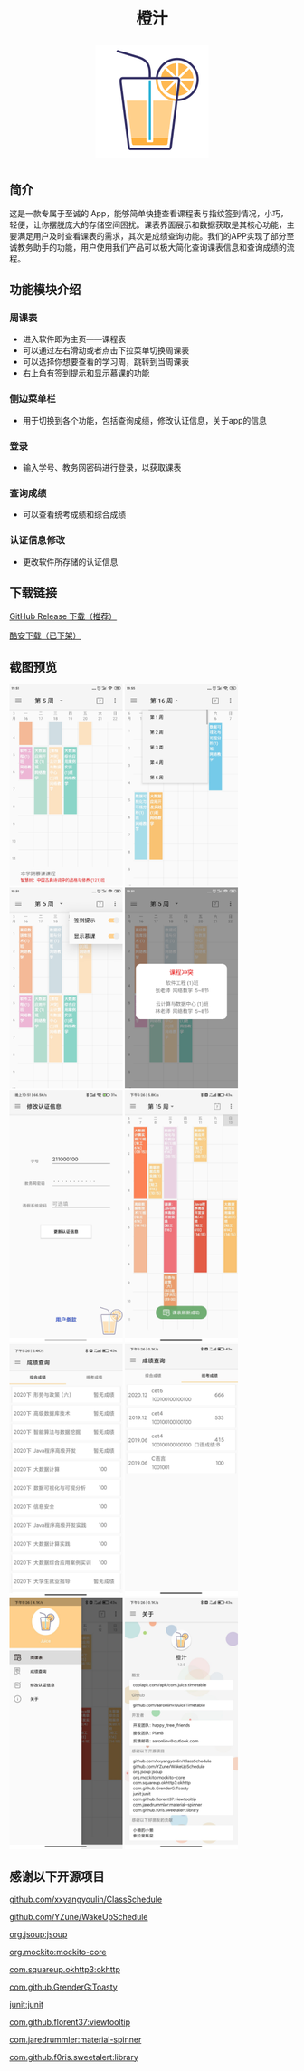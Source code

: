 <div align=center><h1 style="width:100%;text-align:center">橙汁</h1></div>

<div align=center><img style="display:black;margin:10px auto;"            src="https://raw.githubusercontent.com/aaronlinv/JuiceTimetable/dev/img/juice_icon.png" align="middle" /></div>


## 简介

这是一款专属于至诚的 App，能够简单快捷查看课程表与指纹签到情况，小巧，轻便，让你摆脱庞大的存储空间困扰。课表界面展示和数据获取是其核心功能，主要满足用户及时查看课表的需求，其次是成绩查询功能。我们的APP实现了部分至诚教务助手的功能，用户使用我们产品可以极大简化查询课表信息和查询成绩的流程。


## 功能模块介绍

### 周课表 

- 进入软件即为主页——课程表
- 可以通过左右滑动或者点击下拉菜单切换周课表
- 可以选择你想要查看的学习周，跳转到当周课表
- 右上角有签到提示和显示慕课的功能

### 侧边菜单栏 

- 用于切换到各个功能，包括查询成绩，修改认证信息，关于app的信息

### 登录

- 输入学号、教务网密码进行登录，以获取课表

### 查询成绩

- 可以查看统考成绩和综合成绩

### 认证信息修改 

- 更改软件所存储的认证信息

## 下载链接
<a href="https://github.com/aaronlinv/JuiceTimetable/releases">GitHub Release 下载（推荐）</a>

<a href="https://www.coolapk.com/apk/265263">酷安下载（已下架）</a>

## 截图预览
<img src="https://raw.githubusercontent.com/aaronlinv/JuiceTimetable/dev/img/02.jpg" width="200" />  <img src="https://raw.githubusercontent.com/aaronlinv/JuiceTimetable/dev/img/03.jpg" width="200" />
<img src="https://raw.githubusercontent.com/aaronlinv/JuiceTimetable/dev/img/04.jpg" width="200" />  <img src="https://raw.githubusercontent.com/aaronlinv/JuiceTimetable/dev/img/05.jpg" width="200" />  
<img src="https://raw.githubusercontent.com/aaronlinv/JuiceTimetable/dev/img/08.jpg" width="200"  /> <img	src="https://raw.githubusercontent.com/aaronlinv/JuiceTimetable/dev/img/01.jpg" width="200" />
<img src="https://raw.githubusercontent.com/aaronlinv/JuiceTimetable/dev/img/07.jpg" width="200" />  <img src="https://raw.githubusercontent.com/aaronlinv/JuiceTimetable/dev/img/10.jpg" width="200" />  
<img src="https://raw.githubusercontent.com/aaronlinv/JuiceTimetable/dev/img/06.jpg" width="200" /> <img src="https://raw.githubusercontent.com/aaronlinv/JuiceTimetable/dev/img/09.jpg" width="200" />





## 感谢以下开源项目

<a href="https://github.com/xxyangyoulin/ClassSchedule">github.com/xxyangyoulin/ClassSchedule</a>

<a href="https://github.com/YZune/WakeUpSchedule">github.com/YZune/WakeUpSchedule</a>

<a href="https://jsoup.org/download">org.jsoup:jsoup</a>

<a href="https://site.mockito.org/">org.mockito:mockito-core</a>

<a href="https://square.github.io/okhttp/">com.squareup.okhttp3:okhttp</a>

<a href="https://github.com/GrenderG/Toasty">com.github.GrenderG:Toasty</a>

<a href="https://github.com/junit-team">junit:junit</a>

<a href="https://github.com/florent37/viewtooltip">com.github.florent37:viewtooltip</a>

<a href="https://github.com/jaredrummler/MaterialSpinner">com.jaredrummler:material-spinner</a>

<a href="https://github.com/F0RIS/sweet-alert-dialog">com.github.f0ris.sweetalert:library</a>